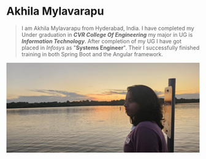 # Akhila Mylavarapu


> I am Akhila Mylavarapu from Hyderabad, India. I have completed my Under graduation in ***CVR College Of Engineering*** my major in UG is ***Information Technology***. After completion of my UG I have got placed in *Infosys* as "**Systems Engineer**". Their I successfully finished training in both Spring Boot and the Angular 
framework.


![Alt text](MyPic.jpg)